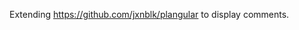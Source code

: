 Extending <a href="https://github.com/jxnblk/plangular">https://github.com/jxnblk/plangular</a> to display comments.
